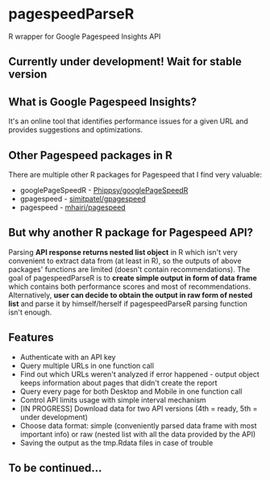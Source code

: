 # pagespeedParseR
R wrapper for Google Pagespeed Insights API

## Currently under development! Wait for stable version

## What is Google Pagespeed Insights?
It's an online tool that identifies performance issues for a given URL and provides suggestions and optimizations.

## Other Pagespeed packages in R
There are multiple other R packages for Pagespeed that I find very valuable:
* googlePageSpeedR - [Phippsy/googlePageSpeedR](https://github.com/Phippsy/googlePageSpeedR)
* gpagespeed - [simitpatel/gpagespeed](https://github.com/simitpatel/gpagespeed)
* pagespeed - [mhairi/pagespeed](https://github.com/mhairi/pagespeed)

## But why another R package for Pagespeed API?
Parsing **API response returns nested list object** in R which isn't very convenient to extract data from (at least in R), so the outputs of above packages' functions are limited (doesn't contain recommendations). The goal of pagespeedParseR is to **create simple output in form of data frame** which contains both performance scores and most of recommendations. Alternatively, **user can decide to obtain the output in raw form of nested list** and parse it by himself/herself if pagespeedParseR parsing function isn't enough.

## Features
* Authenticate with an API key
* Query multiple URLs in one function call
* Find out which URLs weren't analyzed if error happened - output object keeps information about pages that didn't create the report
* Query every page for both Desktop and Mobile in one function call
* Control API limits usage with simple interval mechanism
* [IN PROGRESS] Download data for two API versions (4th = ready, 5th = under development)
* Choose data format: simple (conveniently parsed data frame with most important info) or raw (nested list with all the data provided by the API)
* Saving the output as the tmp.Rdata files in case of trouble

## To be continued...
